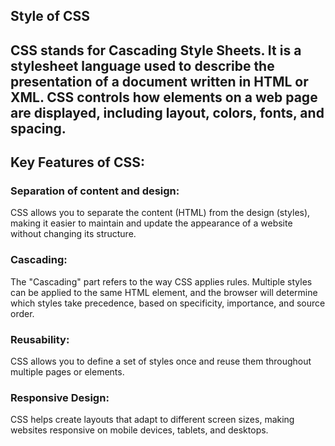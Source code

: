 ## Style of CSS

## CSS stands for Cascading Style Sheets. It is a stylesheet language used to describe the presentation of a document written in HTML or XML. CSS controls how elements on a web page are displayed, including layout, colors, fonts, and spacing.

## Key Features of CSS:

### Separation of content and design: 
CSS allows you to separate the content (HTML) from the design (styles), making it easier to maintain and update the appearance of a website without changing its structure.

### Cascading: 
The "Cascading" part refers to the way CSS applies rules. Multiple styles can be applied to the same HTML element, and the browser will determine which styles take precedence, based on specificity, importance, and source order.

### Reusability: 
CSS allows you to define a set of styles once and reuse them throughout multiple pages or elements.

### Responsive Design:
 CSS helps create layouts that adapt to different screen sizes, making websites responsive on mobile devices, tablets, and desktops.